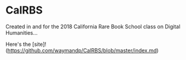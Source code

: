 # CalRBS
Created in and for the 2018 California Rare Book School class on Digital Humanities...

Here's the [site]!(https://github.com/waymandp/CalRBS/blob/master/index.md)
